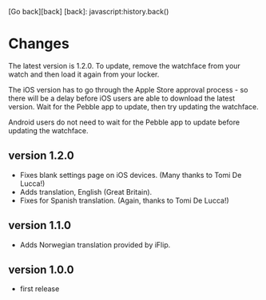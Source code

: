 [Go back][back]
[back]: javascript:history.back()

Changes
========

The latest version is 1.2.0.  To update, remove the watchface from your
watch and then load it again from your locker.

The iOS version has to go through the Apple Store approval process - so
there will be a delay before iOS users are able to download the latest
version.  Wait for the Pebble app to update, then try updating the
watchface.

Android users do not need to wait for the Pebble app to update before
updating the watchface.

version 1.2.0
-------------

- Fixes blank settings page on iOS devices.  (Many thanks to Tomi De Lucca!)
- Adds translation, English (Great Britain).
- Fixes for Spanish translation.  (Again, thanks to Tomi De Lucca!)

version 1.1.0
-------------

- Adds Norwegian translation provided by iFlip.

version 1.0.0
-------------

- first release

